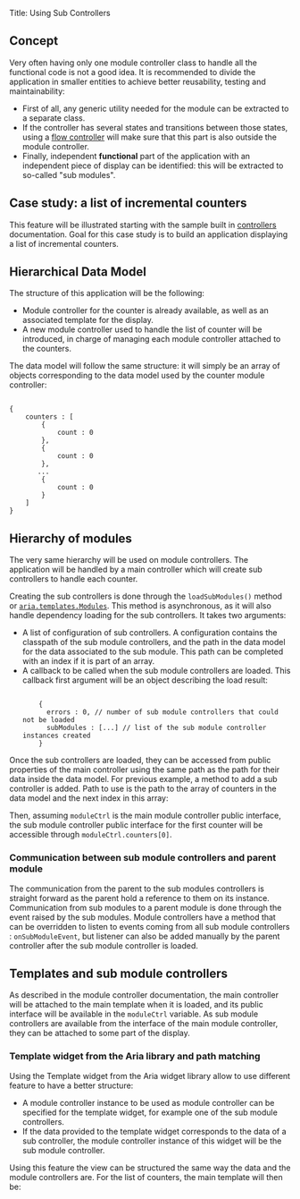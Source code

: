 Title: Using Sub Controllers


## Concept

Very often having only one module controller class to handle all the functional code is not a good idea.
It is recommended to divide the application in smaller entities to achieve better reusability, testing and maintainability:

* First of all, any generic utility needed for the module can be extracted to a separate class.
* If the controller has several states and transitions between those states, using a [flow controller](flow_controllers) will make sure that this part is also outside the module controller.
* Finally, independent **functional** part of the application with an independent piece of display can be identified: this will be extracted to so-called "sub modules".


## Case study: a list of incremental counters

This feature will be illustrated starting with the sample built in [controllers](controllers) documentation. Goal for this case study is to build an application displaying a list of incremental counters.


## Hierarchical Data Model

The structure of this application will be the following:

* Module controller for the counter is already available, as well as an associated template for the display.
* A new module controller used to handle the list of counter will be introduced, in charge of managing each module controller attached to the counters.

The data model will follow the same structure: it will simply be an array of objects corresponding to the data model used by the counter module controller:

<div data-sample="hardcoded"><pre><code>
{
    counters : [
        {
            count : 0
        },
        {
            count : 0
        },
       ...
        {
            count : 0
        }
    ]
}
</code></pre></div>

## Hierarchy of modules

The very same hierarchy will be used on module controllers. The application will be handled by a main controller which will create sub controllers to handle each counter.

Creating the sub controllers is done through the `loadSubModules()` method or [`aria.templates.Modules`](http://ariatemplates.com/api/#aria.templates.Modules). This method is asynchronous, as it will also handle dependency loading for the sub controllers. It takes two arguments:

* A list of configuration of sub controllers. A configuration contains the classpath of the sub module controllers, and the path in the data model for the data associated to the sub module. This path can be completed with an index if it is part of an array.
* A callback to be called when the sub module controllers are loaded.
  This callback first argument will be an object describing the load result:
  <div data-sample="hardcoded"><pre><code>
      {
        errors : 0, // number of sub module controllers that could not be loaded
        subModules : [...] // list of the sub module controller instances created
      }
  </code></pre></div>

Once the sub controllers are loaded, they can be accessed from public properties of the main controller using the same path as the path for their data inside the data model.
For previous example, a method to add a sub controller is added.
Path to use is the path to the array of counters in the data model and the next index in this array:

<script src='http://snippets.ariatemplates.com/snippets/github.com/ariatemplates/documentation-code/%VERSION%/snippets/modules/subcontrollers/MyMainController.js?tag=add&lang=javascript&outdent=true'></script>

Then, assuming `moduleCtrl` is the main module controller public interface, the sub module controller public interface for the first counter will be accessible through `moduleCtrl.counters[0]`.


### Communication between sub module controllers and parent module

The communication from the parent to the sub modules controllers is straight forward as the parent hold a reference to them on its instance.
Communication from sub modules to a parent module is done through the event raised by the sub modules.
Module controllers have a method that can be overridden to listen to events coming from all sub module controllers : `onSubModuleEvent`, but listener can also be added manually by the parent controller after the sub module controller is loaded.


## Templates and sub module controllers

As described in the module controller documentation, the main controller will be attached to the main template when it is loaded, and its public interface will be available in the `moduleCtrl` variable. As sub module controllers are available from the interface of the main module controller, they can be attached to some part of the display.

### Template widget from the Aria library and path matching

Using the Template widget from the Aria widget library allow to use different feature to have a better structure:

* A module controller instance to be used as module controller can be specified for the template widget, for example one of the sub module controllers.
* If the data provided to the template widget corresponds to the data of a sub controller, the module controller instance of this widget will be the sub module controller.

Using this feature the view can be structured the same way the data and the module controllers are. For the list of counters, the main template will then be:

<script src='http://snippets.ariatemplates.com/snippets/github.com/ariatemplates/documentation-code/%VERSION%/snippets/modules/subcontrollers/MyMainView.tpl?lang=at'></script>


